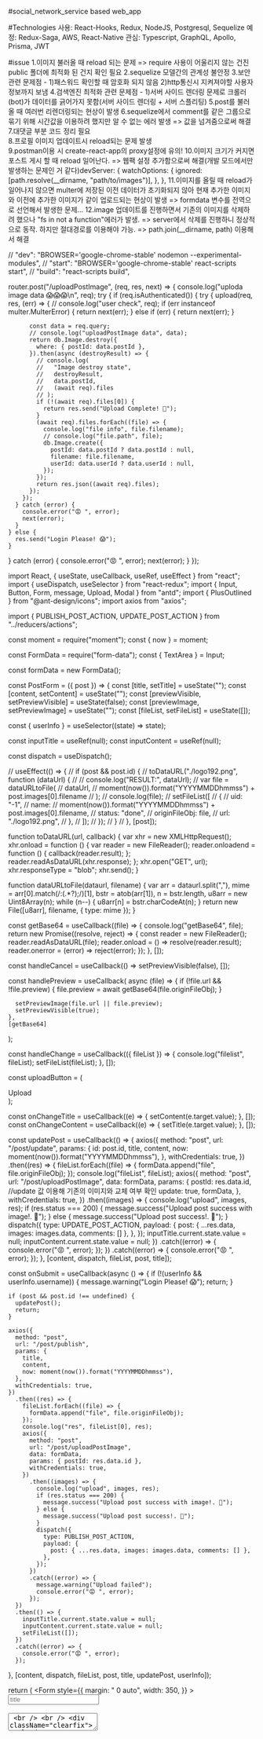 #social_network_service based web_app


#Technologies
사용: React-Hooks, Redux, NodeJS, Postgresql, Sequelize
예정: Redux-Saga, AWS, React-Native 
관심: Typescript, GraphQL, Apollo, Prisma, JWT


#issue
1.이미지 불러올 때 reload 되는 문제 => require 사용이 어울리지 않는 건진 public 폴더에 최적화 된 건지 확인 필요
2.sequelize 모델간의 관계성 불안정
3.보안 관련 문제점 - 1)패스워드 확인할 때 암호화 되지 않음
                  2)http통신시 지켜져야할 사용자 정보까지 보냄
4.검색엔진 최적화 관련 문제점 - 1)서버 사이드 렌더링 문제로 크롤러(bot)가 데이터를 긁어가지 못함(서버 사이드 렌더링 + 서버 스플리팅)
5.post를 불러올 때 여러번 리렌더링되는 현상이 발생
6.sequelize에서 comment를 같은 그룹으로 묶기 위해 시간값을 이용하려 했지만 알 수 없는 에러 발생 => 값을 넘겨줌으로써 해결
7.대댓글 부분 코드 정리 필요                  
8.프로필 이미지 업데이트시 reload되는 문제 발생                          
9.postman이용 시 create-react-app의 proxy설정에 유의!
10.이미지 크기가 커지면 포스트 게시 할 때 reload 일어난다. => 웹팩 설정 추가함으로써 해결(개발 모드에서만 발생하는 문제인 거 같다)devServer: {
    watchOptions: {
      ignored: [path.resolve(__dirname, "path/to/images")],
    },
  }, 
11.이미지를 올릴 때 reload가 일어나지 않으면 multer에 저장된 이전 데이터가 초기화되지 않아 현재 추가한 이미지와 이전에 추가한 이미지가 같이 업로드되는 현상이 발생 => formdata 변수를 전역으로 선언해서 발생한 문제...
12.image 업데이트를 진행하면서 기존의 이미지를 삭제하려 했으나 "fs in not a function"에러가 발생. => server에서 삭제를 진행하니 정상적으로 동작. 하지만 절대경로를 이용해야 가능.
=> path.join(__dirname, path) 이용해서 해결


// "dev": "BROWSER='google-chrome-stable' nodemon --experimental-modules",
    // "start": "BROWSER='google-chrome-stable' react-scripts start",
    // "build": "react-scripts build",


router.post("/uploadPostImage", (req, res, next) => {
  console.log("uploda image data 😱😱😱\n", req);
  try {
    if (req.isAuthenticated()) {
      try {
        upload(req, res, (err) => {
          // console.log("user check", req);
          if (err instanceof multer.MulterError) {
            return next(err);
          } else if (err) {
            return next(err);
          }

          const data = req.query;
          // console.log("uploadPostImage data", data);
          return db.Image.destroy({
            where: { postId: data.postId },
          }).then(async (destroyResult) => {
            // console.log(
            //   "Image destroy state",
            //   destroyResult,
            //   data.postId,
            //   (await req).files
            // );
            if (!(await req).files[0]) {
              return res.send("Upload Complete! 🐳");
            }
            (await req).files.forEach((file) => {
              console.log("file info", file.filename);
              // console.log("file.path", file);
              db.Image.create({
                postId: data.postId ? data.postId : null,
                filename: file.filename,
                userId: data.userId ? data.userId : null,
              });
            });
            return res.json((await req).files);
          });
        });
      } catch (error) {
        console.error("😡 ", error);
        next(error);
      }
    } else {
      res.send("Login Please! 😱");
    }
  } catch (error) {
    console.error("😡 ", error);
    next(error);
  }
});

import React, { useState, useCallback, useRef, useEffect } from "react";
import { useDispatch, useSelector } from "react-redux";
import { Input, Button, Form, message, Upload, Modal } from "antd";
import { PlusOutlined } from "@ant-design/icons";
import axios from "axios";

import { PUBLISH_POST_ACTION, UPDATE_POST_ACTION } from "../reducers/actions";

const moment = require("moment");
const { now } = moment;

const FormData = require("form-data");
const { TextArea } = Input;

const formData = new FormData();

const PostForm = ({ post }) => {
  const [title, setTitle] = useState("");
  const [content, setContent] = useState("");
  const [previewVisible, setPreviewVisible] = useState(false);
  const [previewImage, setPreviewImage] = useState("");
  const [fileList, setFileList] = useState([]);

  const { userInfo } = useSelector((state) => state);

  const inputTitle = useRef(null);
  const inputContent = useRef(null);

  const dispatch = useDispatch();

  // useEffect(() => {
  //   if (post && post.id) {
  //     toDataURL("./logo192.png", function (dataUrl) {
  //       // console.log("RESULT:", dataUrl);
  //       var file = dataURLtoFile(
  //         dataUrl,
  //         moment(now()).format("YYYYMMDDhmmss") + post.images[0].filename
  //       );
  //       console.log(file);
  //       setFileList([
  //         {
  //           uid: "-1",
  //           name:
  //             moment(now()).format("YYYYMMDDhmmss") + post.images[0].filename,
  //           status: "done",
  //           originFileObj: file,
  //           url: "./logo192.png",
  //         },
  //       ]);
  //     });
  //   }
  // }, [post]);

  function toDataURL(url, callback) {
    var xhr = new XMLHttpRequest();
    xhr.onload = function () {
      var reader = new FileReader();
      reader.onloadend = function () {
        callback(reader.result);
      };
      reader.readAsDataURL(xhr.response);
    };
    xhr.open("GET", url);
    xhr.responseType = "blob";
    xhr.send();
  }

  function dataURLtoFile(dataurl, filename) {
    var arr = dataurl.split(","),
      mime = arr[0].match(/:(.*?);/)[1],
      bstr = atob(arr[1]),
      n = bstr.length,
      u8arr = new Uint8Array(n);
    while (n--) {
      u8arr[n] = bstr.charCodeAt(n);
    }
    return new File([u8arr], filename, { type: mime });
  }

  const getBase64 = useCallback((file) => {
    console.log("getBase64", file);
    return new Promise((resolve, reject) => {
      const reader = new FileReader();
      reader.readAsDataURL(file);
      reader.onload = () => resolve(reader.result);
      reader.onerror = (error) => reject(error);
    });
  }, []);

  const handleCancel = useCallback(() => setPreviewVisible(false), []);

  const handlePreview = useCallback(
    async (file) => {
      if (!file.url && !file.preview) {
        file.preview = await getBase64(file.originFileObj);
      }

      setPreviewImage(file.url || file.preview);
      setPreviewVisible(true);
    },
    [getBase64]
  );

  const handleChange = useCallback(({ fileList }) => {
    console.log("filelist", fileList);
    setFileList(fileList);
  }, []);

  const uploadButton = (
    <div>
      <PlusOutlined />
      <div className="ant-upload-text">Upload</div>
    </div>
  );

  const onChangeTitle = useCallback((e) => {
    setContent(e.target.value);
  }, []);
  const onChangeContent = useCallback((e) => {
    setTitle(e.target.value);
  }, []);

  const updatePost = useCallback(() => {
    axios({
      method: "post",
      url: "/post/update",
      params: {
        id: post.id,
        title,
        content,
        now: moment(now()).format("YYYYMMDDhmmss"),
      },
      withCredentials: true,
    })
      .then((res) => {
        fileList.forEach((file) => {
          formData.append("file", file.originFileObj);
        });
        console.log("fileList", fileList);
        axios({
          method: "post",
          url: "/post/uploadPostImage",
          data: formData,
          params: {
            postId: res.data.id,
            //update 값 이용해 기존의 이미지와 교체 여부 확인
            update: true,
            formData,
          },
          withCredentials: true,
        })
          .then((images) => {
            console.log("upload", images, res);
            if (res.status === 200) {
              message.success("Upload post success with image!. 🐳");
            } else {
              message.success("Upload post success!. 🐳");
            }
            dispatch({
              type: UPDATE_POST_ACTION,
              payload: {
                post: { ...res.data, images: images.data, comments: [] },
              },
            });
            inputTitle.current.state.value = null;
            inputContent.current.state.value = null;
          })
          .catch((error) => {
            console.error("😡 ", error);
          });
      })
      .catch((error) => {
        console.error("😡 ", error);
      });
  }, [content, dispatch, fileList, post, title]);

  const onSubmit = useCallback(async () => {
    if (!(userInfo && userInfo.username)) {
      message.warning("Login Please! 😱");
      return;
    }

    if (post && post.id !== undefined) {
      updatePost();
      return;
    }

    axios({
      method: "post",
      url: "/post/publish",
      params: {
        title,
        content,
        now: moment(now()).format("YYYYMMDDhmmss"),
      },
      withCredentials: true,
    })
      .then((res) => {
        fileList.forEach((file) => {
          formData.append("file", file.originFileObj);
        });
        console.log("res", fileList[0], res);
        axios({
          method: "post",
          url: "/post/uploadPostImage",
          data: formData,
          params: { postId: res.data.id },
          withCredentials: true,
        })
          .then((images) => {
            console.log("upload", images, res);
            if (res.status === 200) {
              message.success("Upload post success with image!. 🐳");
            } else {
              message.success("Upload post success!. 🐳");
            }
            dispatch({
              type: PUBLISH_POST_ACTION,
              payload: {
                post: { ...res.data, images: images.data, comments: [] },
              },
            });
          })
          .catch((error) => {
            message.warning("Upload failed");
            console.error("😡 ", error);
          });
      })
      .then(() => {
        inputTitle.current.state.value = null;
        inputContent.current.state.value = null;
        setFileList([]);
      })
      .catch((error) => {
        console.error("😡 ", error);
      });
  }, [content, dispatch, fileList, post, title, updatePost, userInfo]);

  return (
    <Form
      style={{
        margin: " 0 auto",
        width: 350,
      }}
    >
      <Input
        placeholder="title"
        ref={inputTitle}
        allowClear
        onChange={onChangeContent}
      />
      <br />
      <br />
      <TextArea
        placeholder="content"
        ref={inputContent}
        allowClear
        onChange={onChangeTitle}
      />
      <br />
      <br />
      <div className="clearfix">
        <Upload
          action="https://www.mocky.io/v2/5cc8019d300000980a055e76"
          listType="picture-card"
          fileList={fileList}
          onPreview={handlePreview}
          onChange={handleChange}
        >
          {fileList.length >= 8 ? null : uploadButton}
        </Upload>
        <Modal visible={previewVisible} footer={null} onCancel={handleCancel}>
          <img alt="example" style={{ width: "100%" }} src={previewImage} />
        </Modal>
      </div>
      <Button
        type="default"
        value="large"
        htmlType="submit"
        onClick={onSubmit}
        style={{
          display: "flex",
          flex: 1,
          alignItems: "center",
          justifyContent: "center",
          margin: "0 auto",
          width: 350,
        }}
      >
        publish
      </Button>
    </Form>
  );
};

export default React.memo(PostForm);
